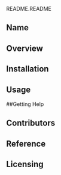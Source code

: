 README.README
## Name

## Overview

## Installation

## Usage

##Getting Help

## Contributors

## Reference

## Licensing
